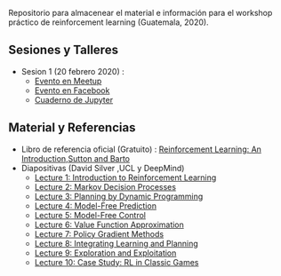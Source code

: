 Repositorio para almacenear el material e información para el workshop práctico de reinforcement learning (Guatemala, 2020).


## Sesiones y Talleres

* Sesion 1 (20 febrero 2020) :
	* [Evento en Meetup](https://www.meetup.com/es-ES/Inteligencia-Artificial-Guatemala/events/268539264/?_xtd=gatlbWFpbF9jbGlja9oAJDRmZTEwYTUxLWMwMDMtNDE2Ny05MDI3LTQ2YWY1MGVhMzU1NQ)
	* [Evento en Facebook](https://www.facebook.com/events/2981181955239843/)
	* [Cuaderno de Jupyter](Notebooks/Lecture1_IntroRL.ipynb) 

## Material y Referencias

* Libro de referencia oficial (Gratuito) : [Reinforcement Learning: An Introduction,Sutton and Barto](http://incompleteideas.net/book/RLbook2018.pdf)
* Diapositivas (David Silver ,UCL y DeepMind)
	* [Lecture 1: Introduction to Reinforcement Learning](http://www0.cs.ucl.ac.uk/staff/d.silver/web/Teaching_files/intro_RL.pdf)
	* [Lecture 2: Markov Decision Processes](http://www0.cs.ucl.ac.uk/staff/d.silver/web/Teaching_files/MDP.pdf)
	* [Lecture 3: Planning by Dynamic Programming](http://www0.cs.ucl.ac.uk/staff/d.silver/web/Teaching_files/DP.pdf)
	* [Lecture 4: Model-Free Prediction](http://www0.cs.ucl.ac.uk/staff/d.silver/web/Teaching_files/MC-TD.pdf)
	* [Lecture 5: Model-Free Control](http://www0.cs.ucl.ac.uk/staff/d.silver/web/Teaching_files/control.pdf)
	* [Lecture 6: Value Function Approximation](http://www0.cs.ucl.ac.uk/staff/d.silver/web/Teaching_files/FA.pdf)
	* [Lecture 7: Policy Gradient Methods](http://www0.cs.ucl.ac.uk/staff/d.silver/web/Teaching_files/pg.pdf)
	* [Lecture 8: Integrating Learning and Planning](http://www0.cs.ucl.ac.uk/staff/d.silver/web/Teaching_files/dyna.pdf)
	* [Lecture 9: Exploration and Exploitation](http://www0.cs.ucl.ac.uk/staff/d.silver/web/Teaching_files/XX.pdf)
	* [Lecture 10: Case Study: RL in Classic Games](http://www0.cs.ucl.ac.uk/staff/d.silver/web/Teaching_files/games.pdf)